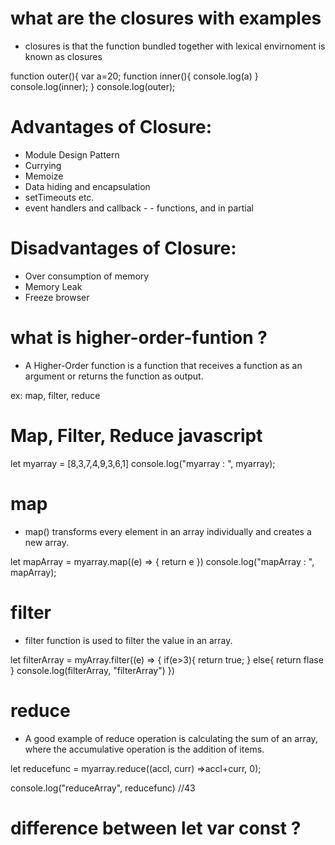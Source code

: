 # what are the closures with examples 

- closures is that the function bundled together with lexical envirnoment is known as closures 

function outer(){
    var a=20;
    function inner(){
        console.log(a)
    }
    console.log(inner);
}
console.log(outer);



# Advantages of Closure:

- Module Design Pattern
- Currying
- Memoize
- Data hiding and encapsulation
- setTimeouts etc.
- event handlers and callback  - - functions, and in partial 

# Disadvantages of Closure:

- Over consumption of memory
- Memory Leak
- Freeze browser



# what is higher-order-funtion ?

- A Higher-Order function is a function that
receives a function as an argument or returns the function as output.

ex: map, filter, reduce

# Map, Filter, Reduce javascript

let myarray = [8,3,7,4,9,3,6,1]
console.log("myarray : ", myarray);

#  map
 - map() transforms every element in an array individually and creates a new array.

let mapArray = myarray.map((e) => {
    return e
})
console.log("mapArray : ", mapArray);

# filter
- filter function is used to filter the value in an array. 

let  filterArray = myArray.filter((e) => {
    if(e>3){
        return true;
    }
    else{
        return flase
    }
    console.log(filterArray, "filterArray")
})
# reduce
- A good example of reduce operation is calculating the sum of an array, where the accumulative operation is the addition of items.

let reducefunc = myarray.reduce((accl, curr) =>accl+curr, 0);

console.log("reduceArray", reducefunc) //43


# difference between let var const ?


